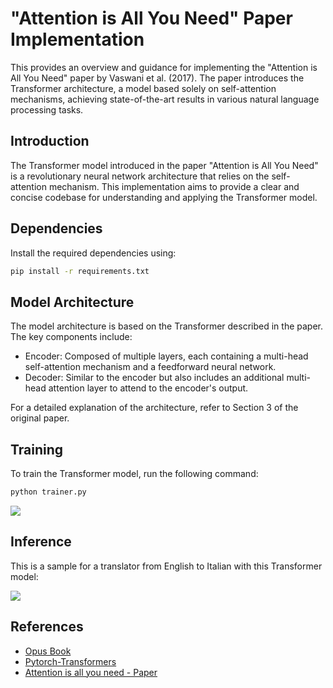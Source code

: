 # "Attention is All You Need" Paper Implementation
  This provides an overview and guidance for implementing the "Attention is All You Need" paper by Vaswani et al. (2017). The paper introduces the Transformer architecture, a model based solely on self-attention mechanisms, achieving state-of-the-art results in various natural language processing tasks.

## Introduction
  The Transformer model introduced in the paper "Attention is All You Need" is a revolutionary neural network architecture that relies on the self-attention mechanism. This implementation aims to provide a clear and concise codebase for understanding and applying the Transformer model.

## Dependencies
  Install the required dependencies using:
  ```bash
  pip install -r requirements.txt
  ```

## Model Architecture
  The model architecture is based on the Transformer described in the paper. The key components include:
  - Encoder: Composed of multiple layers, each containing a multi-head self-attention mechanism and a feedforward neural network.
  - Decoder: Similar to the encoder but also includes an additional multi-head attention layer to attend to the encoder's output.

  For a detailed explanation of the architecture, refer to Section 3 of the original paper.

## Training
  To train the Transformer model, run the following command:
  ```bash
  python trainer.py
  ```
  ![](https://i.imgur.com/xK0lClH.png)

## Inference
  This is a sample for a translator from English to Italian with this Transformer model:
  
  ![](https://i.imgur.com/jBqLpeA.png)
  
## References
 - [Opus Book](https://huggingface.co/datasets/opus_books)
 - [Pytorch-Transformers](https://github.com/hkproj/pytorch-transformer)
 - [Attention is all you need - Paper](https://arxiv.org/abs/1706.03762)
